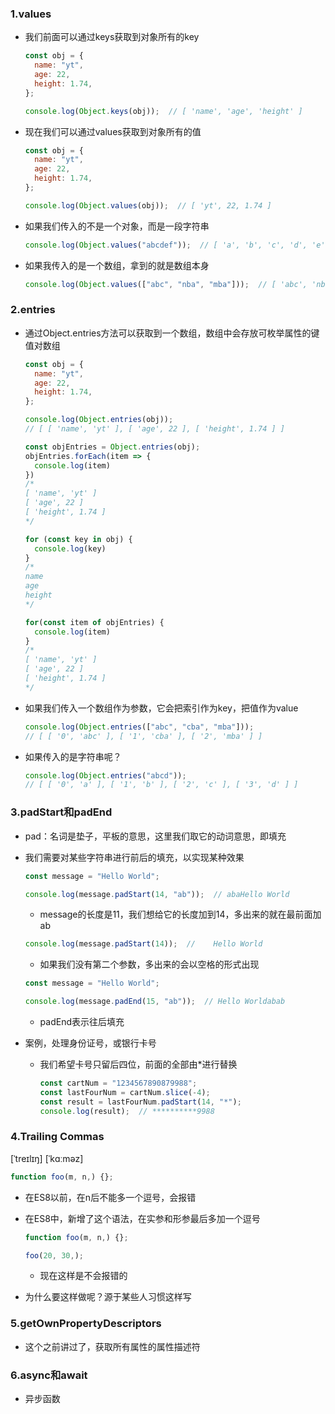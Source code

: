 ### 1.values

- 我们前面可以通过keys获取到对象所有的key

  ```js
  const obj = {
    name: "yt",
    age: 22,
    height: 1.74,
  };
  
  console.log(Object.keys(obj));  // [ 'name', 'age', 'height' ]
  ```

- 现在我们可以通过values获取到对象所有的值

  ```js
  const obj = {
    name: "yt",
    age: 22,
    height: 1.74,
  };
  
  console.log(Object.values(obj));  // [ 'yt', 22, 1.74 ]
  ```

- 如果我们传入的不是一个对象，而是一段字符串

  ```js
  console.log(Object.values("abcdef"));  // [ 'a', 'b', 'c', 'd', 'e', 'f' ]
  ```

- 如果我传入的是一个数组，拿到的就是数组本身

  ```js
  console.log(Object.values(["abc", "nba", "mba"]));  // [ 'abc', 'nba', 'mba' ]
  ```

### 2.entries

- 通过Object.entries方法可以获取到一个数组，数组中会存放可枚举属性的键值对数组

  ```js
  const obj = {
    name: "yt",
    age: 22,
    height: 1.74,
  };
  
  console.log(Object.entries(obj));  
  // [ [ 'name', 'yt' ], [ 'age', 22 ], [ 'height', 1.74 ] ]
  ```

  ```js
  const objEntries = Object.entries(obj);
  objEntries.forEach(item => {
    console.log(item)
  })
  /*
  [ 'name', 'yt' ]
  [ 'age', 22 ]
  [ 'height', 1.74 ]
  */
  
  for (const key in obj) {
    console.log(key)
  }
  /*
  name
  age
  height
  */
  
  for(const item of objEntries) {
    console.log(item)
  }
  /*
  [ 'name', 'yt' ]
  [ 'age', 22 ]
  [ 'height', 1.74 ]
  */
  ```

- 如果我们传入一个数组作为参数，它会把索引作为key，把值作为value

  ```js
  console.log(Object.entries(["abc", "cba", "mba"]));
  // [ [ '0', 'abc' ], [ '1', 'cba' ], [ '2', 'mba' ] ]
  ```

- 如果传入的是字符串呢？

  ```js
  console.log(Object.entries("abcd"));
  // [ [ '0', 'a' ], [ '1', 'b' ], [ '2', 'c' ], [ '3', 'd' ] ]
  ```

### 3.padStart和padEnd

- pad：名词是垫子，平板的意思，这里我们取它的动词意思，即填充

- 我们需要对某些字符串进行前后的填充，以实现某种效果

  ```js
  const message = "Hello World";
  
  console.log(message.padStart(14, "ab"));  // abaHello World
  ```

  - message的长度是11，我们想给它的长度加到14，多出来的就在最前面加ab

  ```js
  console.log(message.padStart(14));  //    Hello World
  ```

  - 如果我们没有第二个参数，多出来的会以空格的形式出现

  ```js
  const message = "Hello World";
  
  console.log(message.padEnd(15, "ab"));  // Hello Worldabab
  ```

  - padEnd表示往后填充

- 案例，处理身份证号，或银行卡号

  - 我们希望卡号只留后四位，前面的全部由*进行替换

    ```js
    const cartNum = "1234567890879988";
    const lastFourNum = cartNum.slice(-4);
    const result = lastFourNum.padStart(14, "*");
    console.log(result);  // **********9988
    ```

### 4.Trailing Commas

 [ˈtreɪlɪŋ] [ˈkɑːməz] 

```js
function foo(m, n,) {};
```

- 在ES8以前，在n后不能多一个逗号，会报错

- 在ES8中，新增了这个语法，在实参和形参最后多加一个逗号

  ```js
  function foo(m, n,) {};
  
  foo(20, 30,);
  ```

  - 现在这样是不会报错的

- 为什么要这样做呢？源于某些人习惯这样写

### 5.getOwnPropertyDescriptors

- 这个之前讲过了，获取所有属性的属性描述符

### 6.async和await

- 异步函数